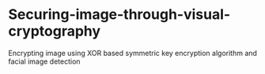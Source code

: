 # Securing-image-through-visual-cryptography
Encrypting image using XOR based symmetric key encryption algorithm and facial image detection
